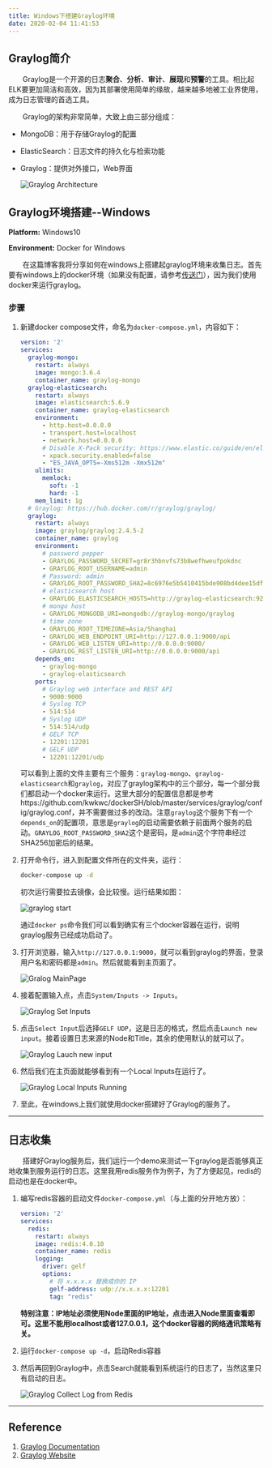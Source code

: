 ```yaml
---
title: Windows下搭建Graylog环境
date: 2020-02-04 11:41:53
---
```


## Graylog简介

&emsp;&emsp;Graylog是一个开源的日志**聚合**、**分析**、**审计**、**展现**和**预警**的工具。相比起ELK要更加简洁和高效，因为其部署使用简单的缘故，越来越多地被工业界使用，成为日志管理的首选工具。

<!-- more -->

&emsp;&emsp;Graylog的架构非常简单，大致上由三部分组成：

+ MongoDB：用于存储Graylog的配置

+ ElasticSearch：日志文件的持久化与检索功能

+ Graylog：提供对外接口，Web界面

  ![Graylog Architecture](http://docs.graylog.org/en/3.1/_images/architec_small_setup.png)

## Graylog环境搭建--Windows

**Platform:** Windows10

**Environment:** Docker for Windows

&emsp;&emsp;在这篇博客我将分享如何在windows上搭建起graylog环境来收集日志。首先要有windows上的docker环境（如果没有配置，请参考[传送门](https://www.jianshu.com/p/3a339072ca7d)），因为我们使用docker来运行graylog。

### 步骤

1. 新建docker compose文件，命名为`docker-compose.yml`，内容如下：

   ```yaml
   version: '2'
   services:
     graylog-mongo:
       restart: always
       image: mongo:3.6.4
       container_name: graylog-mongo
     graylog-elasticsearch:
       restart: always
       image: elasticsearch:5.6.9
       container_name: graylog-elasticsearch
       environment:
         - http.host=0.0.0.0
         - transport.host=localhost
         - network.host=0.0.0.0
         # Disable X-Pack security: https://www.elastic.co/guide/en/elasticsearch/reference/5.6/security-settings.html#general-security-settings
         - xpack.security.enabled=false
         - "ES_JAVA_OPTS=-Xms512m -Xmx512m"
       ulimits:
         memlock:
           soft: -1
           hard: -1
       mem_limit: 1g
     # Graylog: https://hub.docker.com/r/graylog/graylog/
     graylog:
       restart: always
       image: graylog/graylog:2.4.5-2
       container_name: graylog
       environment:
         # password pepper
         - GRAYLOG_PASSWORD_SECRET=gr8r3hbnvfs73b8wefhweufpokdnc
         - GRAYLOG_ROOT_USERNAME=admin
         # Password: admin
         - GRAYLOG_ROOT_PASSWORD_SHA2=8c6976e5b5410415bde908bd4dee15dfb167a9c873fc4bb8a81f6f2ab448a918
         # elasticsearch host
         - GRAYLOG_ELASTICSEARCH_HOSTS=http://graylog-elasticsearch:9200
         # mongo host
         - GRAYLOG_MONGODB_URI=mongodb://graylog-mongo/graylog
         # time zone
         - GRAYLOG_ROOT_TIMEZONE=Asia/Shanghai
         - GRAYLOG_WEB_ENDPOINT_URI=http://127.0.0.1:9000/api
         - GRAYLOG_WEB_LISTEN_URI=http://0.0.0.0:9000/
         - GRAYLOG_REST_LISTEN_URI=http://0.0.0.0:9000/api
       depends_on:
         - graylog-mongo
         - graylog-elasticsearch
       ports:
         # Graylog web interface and REST API
         - 9000:9000
         # Syslog TCP
         - 514:514
         # Syslog UDP
         - 514:514/udp
         # GELF TCP
         - 12201:12201
         # GELF UDP
         - 12201:12201/udp
   ```

   可以看到上面的文件主要有三个服务：`graylog-mongo`、`graylog-elasticsearch`和`graylog`，对应了graylog架构中的三个部分，每一个部分我们都启动一个docker来运行。这里大部分的配置信息都是参考https://github.com/kwkwc/dockerSH/blob/master/services/graylog/config/graylog.conf，并不需要做过多的改动。注意`graylog`这个服务下有一个`depends_on`的配置项，意思是`graylog`的启动需要依赖于前面两个服务的启动。`GRAYLOG_ROOT_PASSWORD_SHA2`这个是密码，是`admin`这个字符串经过SHA256加密后的结果。

2. 打开命令行，进入到配置文件所在的文件夹，运行：

   ```bash
   docker-compose up -d
   ```

   初次运行需要拉去镜像，会比较慢。运行结果如图：

   ![graylog start](/images/graylog0.png)

   通过`docker ps`命令我们可以看到确实有三个docker容器在运行，说明graylog服务已经成功启动了。

3. 打开浏览器，输入`http://127.0.0.1:9000`，就可以看到graylog的界面，登录用户名和密码都是`admin`。然后就能看到主页面了。

   ![Gralog MainPage](/images/graylog1.png)

4. 接着配置输入点，点击`System/Inputs -> Inputs`。

   ![Graylog Set Inputs](/images/graylog2.png)

5. 点击`Select Input`后选择`GELF UDP`，这是日志的格式，然后点击`Launch new input`。接着设置日志来源的Node和Title，其余的使用默认的就可以了。

   ![Graylog Lauch new input](/images/graylog3.png)

6. 然后我们在主页面就能够看到有一个Local Inputs在运行了。

   ![Graylog Local Inputs Running](/images/graylog4.png)

7. 至此，在windows上我们就使用docker搭建好了Graylog的服务了。

---

## 日志收集

&emsp;&emsp;搭建好Graylog服务后，我们运行一个demo来测试一下graylog是否能够真正地收集到服务运行的日志。这里我用redis服务作为例子，为了方便起见，redis的启动也是在docker中。

1. 编写redis容器的启动文件`docker-compose.yml`（与上面的分开地方放）：

   ```yaml
   version: '2'
   services:
     redis:
       restart: always
       image: redis:4.0.10
       container_name: redis
       logging:
         driver: gelf
         options:
           # 将 x.x.x.x 替换成你的 IP
           gelf-address: udp://x.x.x.x:12201
           tag: "redis"
   ```

   **特别注意：IP地址必须使用Node里面的IP地址，点击进入Node里面查看即可。这里不能用localhost或者127.0.0.1，这个docker容器的网络通讯策略有关。**

2. 运行`docker-compose up -d`，启动Redis容器

3. 然后再回到Graylog中，点击Search就能看到系统运行的日志了，当然这里只有启动的日志。

   ![Graylog Collect Log from Redis](/images/graylog5.png)

---

## Reference

1. [Graylog Documentation](http://docs.graylog.org/en/3.1/index.html)
2. [Graylog Website](https://www.graylog.org/)

